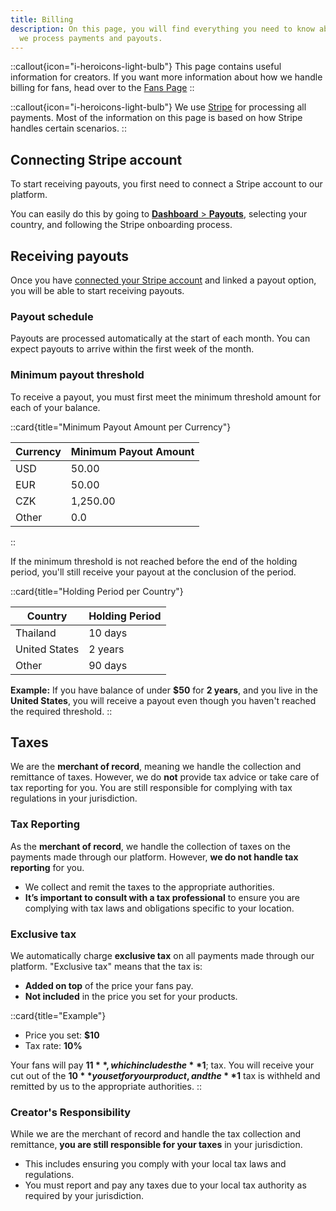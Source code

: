 ```yaml
---
title: Billing
description: On this page, you will find everything you need to know about how
  we process payments and payouts.
---
```


::callout{icon="i-heroicons-light-bulb"}
This page contains useful information for creators. If you want more information about how we handle billing for fans, head over to the [Fans Page](/fans/billing)
::

::callout{icon="i-heroicons-light-bulb"}
We use [Stripe](https://creathors.com) for processing all payments. Most of the information on this page is based on how Stripe handles certain scenarios.
::

## Connecting Stripe account

To start receiving payouts, you first need to connect a Stripe account to our platform.

You can easily do this by going to [**Dashboard** > **Payouts**](https://dashboard.creathors.com/payouts), selecting your country, and following the Stripe onboarding process.

## Receiving payouts

Once you have [connected your Stripe account](#connecting-stripe-account) and linked a payout option, you will be able to start receiving payouts.

### Payout schedule

Payouts are processed automatically at the start of each month. You can expect payouts to arrive within the first week of the month.

### Minimum payout threshold

To receive a payout, you must first meet the minimum threshold amount for each of your balance.

::card{title="Minimum Payout Amount per Currency"}

| Currency | Minimum Payout Amount |
|----------|-----------------------|
| USD      | 50.00                 |
| EUR      | 50.00                 |
| CZK      | 1,250.00              |
| Other    | 0.0                   |
::

If the minimum threshold is not reached before the end of the holding period, you'll still receive your payout at the conclusion of the period.

::card{title="Holding Period per Country"}

| Country       | Holding Period |
|---------------|----------------|
| Thailand      | 10 days        |
| United States | 2 years        |
| Other         | 90 days        |

**Example:** 
If you have balance of under **$50** for **2 years**, and you live in the **United States**, 
you will receive a payout even though you haven't reached the required threshold.
::

## Taxes

We are the **merchant of record**, meaning we handle the collection and remittance of taxes. However, we do **not** provide tax advice or take care of tax reporting for you. You are still responsible for complying with tax regulations in your jurisdiction.

### Tax Reporting

As the **merchant of record**, we handle the collection of taxes on the payments made through our platform. However, **we do not handle tax reporting** for you.

- We collect and remit the taxes to the appropriate authorities.
- **It’s important to consult with a tax professional** to ensure you are complying with tax laws and obligations specific to your location.

### Exclusive tax

We automatically charge **exclusive tax** on all payments made through our platform. "Exclusive tax" means that the tax is:

- **Added on top** of the price your fans pay.
- **Not included** in the price you set for your products.

::card{title="Example"}
* Price you set: **$10**
* Tax rate: **10%**

Your fans will pay **$11**, which includes the **$1**; tax. You will receive your cut out of the **$10** you set for your product, and the **$1** tax is withheld and remitted by us to the appropriate authorities.
::

### Creator's Responsibility

While we are the merchant of record and handle the tax collection and remittance, **you are still responsible for your taxes** in your jurisdiction.

- This includes ensuring you comply with your local tax laws and regulations.
- You must report and pay any taxes due to your local tax authority as required by your jurisdiction.
